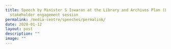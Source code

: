 ```yaml
---
title: Speech by Minister S Iswaran at the Library and Archives Plan (LAP25)
  stakeholder engagement session
permalink: /media-centre/speeches/permalink/
date: 2020-01-12
layout: post
description: ""
image: ""
---
```

